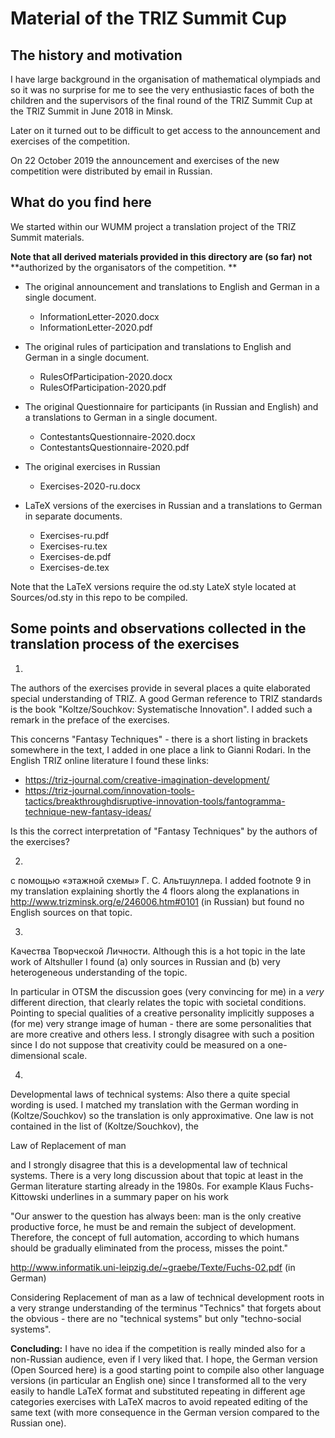 # Material of the TRIZ Summit Cup

## The history and motivation

I have large background in the organisation of mathematical olympiads and so
it was no surprise for me to see the very enthusiastic faces of both the
children and the supervisors of the final round of the TRIZ Summit Cup at the
TRIZ Summit in June 2018 in Minsk.

Later on it turned out to be difficult to get access to the announcement and
exercises of the competition.

On 22 October 2019 the announcement and exercises of the new competition were
distributed by email in Russian.

## What do you find here

We started within our WUMM project a translation project of the TRIZ Summit
materials.

**Note that all derived materials provided in this directory are (so far) not**
**authorized by the organisators of the competition. **

* The original announcement and translations to English and German in a single
  document.
  - InformationLetter-2020.docx
  - InformationLetter-2020.pdf

* The original rules of participation and translations to English and German
  in a single document.
  - RulesOfParticipation-2020.docx
  - RulesOfParticipation-2020.pdf

* The original Questionnaire for participants (in Russian and English) and a
  translations to German in a single document.
  - ContestantsQuestionnaire-2020.docx
  - ContestantsQuestionnaire-2020.pdf

* The original exercises in Russian
  - Exercises-2020-ru.docx

* LaTeX versions of the exercises in Russian and a translations to German in
  separate documents.
  - Exercises-ru.pdf
  - Exercises-ru.tex
  - Exercises-de.pdf
  - Exercises-de.tex

Note that the LaTeX versions require the od.sty LateX style located at
Sources/od.sty in this repo to be compiled. 

## Some points and observations collected in the translation process of the exercises

1)

The authors of the exercises provide in several places a quite elaborated
special understanding of TRIZ. A good German reference to TRIZ standards is
the book "Koltze/Souchkov: Systematische Innovation". I added such a remark in
the preface of the exercises.

This concerns "Fantasy Techniques" - there is a short listing in brackets
somewhere in the text, I added in one place a link to Gianni Rodari. In the
English TRIZ online literature I found these links:
* https://triz-journal.com/creative-imagination-development/
* https://triz-journal.com/innovation-tools-tactics/breakthroughdisruptive-innovation-tools/fantogramma-technique-new-fantasy-ideas/

Is this the correct interpretation of "Fantasy Techniques" by the authors of
the exercises?

2)

с помощью «этажной схемы» Г. С. Альтшуллера. I added footnote 9 in my
translation explaining shortly the 4 floors along the explanations in
http://www.trizminsk.org/e/246006.htm#0101 (in Russian) but found no English
sources on that topic.

3)

Качества Творческой Личности. Although this is a hot topic in the late work of
Altshuller I found (a) only sources in Russian and (b) very heterogeneous
understanding of the topic.

In particular in OTSM the discussion goes (very convincing for me) in a *very*
different direction, that clearly relates the topic with societal conditions.
Pointing to special qualities of a creative personality implicitly supposes a
(for me) very strange image of human - there are some personalities that are
more creative and others less. I strongly disagree with such a position since I
do not suppose that creativity could be measured on a one-dimensional scale.

4)

Developmental laws of technical systems: Also there a quite special wording is
used. I matched my translation with the German wording in (Koltze/Souchkov) so
the translation is only approximative.  One law is not contained in the list
of (Koltze/Souchkov), the

Law of Replacement of man

and I strongly disagree that this is a developmental law of technical systems.
There is a very long discussion about that topic at least in the German
literature starting already in the 1980s.  For example Klaus Fuchs-Kittowski
underlines in a summary paper on his work

"Our answer to the question has always been: man is the only creative
productive force, he must be and remain the subject of development. Therefore,
the concept of full automation, according to which humans should be gradually
eliminated from the process, misses the point."

http://www.informatik.uni-leipzig.de/~graebe/Texte/Fuchs-02.pdf (in German)

Considering Replacement of man as a law of technical development roots in a
very strange understanding of the terminus "Technics" that forgets about the
obvious - there are no "technical systems" but only "techno-social systems".

**Concluding:** I have no idea if the competition is really minded also for a
non-Russian audience, even if I very liked that.  I hope, the German version
(Open Sourced here) is a good starting point to compile also other language
versions (in particular an English one) since I transformed all to the very
easily to handle LaTeX format and substituted repeating in different age
categories exercises with LaTeX macros to avoid repeated editing of the same
text (with more consequence in the German version compared to the Russian
one).
